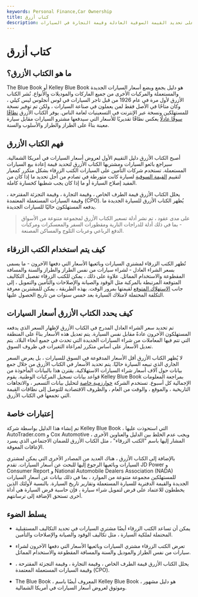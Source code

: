 ```yaml
---
keywords: Personal Finance,Car Ownership
title: كتاب أزرق
description: يسرد الكتاب الأزرق أو كتاب كيلي الأزرق أسعار السيارات الجديدة والمستعملة ، مما يساعد مشتري السيارات على تحديد القيمة السوقية العادلة وقيمة التجارة في السيارات.
---
```


# كتاب أزرق
## ما هو الكتاب الأزرق؟

The Blue Book أو Kelley Blue Book هو دليل يجمع ويضع أسعار السيارات الجديدة والمستعملة والمركبات الأخرى من جميع الماركات والموديلات والأنواع. نُشر الكتاب الأزرق لأول مرة في عام 1926 من قبل تاجر السيارات في لوس أنجلوس ليس كيلي ، وكان متاحًا في الأصل فقط لمن يعملون في صناعة السيارات ، ولكن تم توفير نسخة للمستهلكين ونسخة عبر الإنترنت في التسعينيات لعامة الناس. يوفر الكتاب الأزرق [نطاقًا سوقًا عادلًا](/fairmarketvalue) يعكس نطاقًا تقديريًا للأسعار التي سيدفعها مشترو السيارات مقابل سيارة معينة بناءً على الطراز والطراز والأسلوب والسنة.

## فهم الكتاب الأزرق

أصبح الكتاب الأزرق دليل التقييم الأول لعروض أسعار السيارات في أمريكا الشمالية. سيراجع بائعو السيارات ومشتريها الكتاب الأزرق لتحديد قيمة إعادة بيع السيارات المستعملة. تستخدم شركات التأمين على السيارات الكتب الزرقاء بشكل متكرر كمعيار لتقييم [القيمة السوقية](/marketvalue) لسيارة كانت متورطة في تصادم من أجل تحديد ما إذا كان من المفيد إصلاح السيارة أو ما إذا كان يجب شطبها كخسارة كاملة.

يحلل الكتاب الأزرق قيمة الطرف الخاص ، وقيمة التجارة ، وقيمة التجزئة المقترحة ، وقيمة السيارات المستعملة المعتمدة (CPO). يُظهر الكتاب الأزرق للسيارة الجديدة ما يدفعه المستهلكون حاليًا للسيارات الجديدة.

> على مدى عقود ، تم نشر أدلة تسعير الكتاب الأزرق لمجموعة متنوعة من الأسواق - بما في ذلك أدلة للدراجات النارية ومقطورات السفر والمعسكرات ومركبات الدفع الرباعي وعربات الثلوج والمساكن المصنعة.

>

## كيف يتم استخدام الكتب الزرقاء

تُظهر الكتب الزرقاء لمشتري السيارات وبائعيها الأسعار التي دفعها الآخرون - ما يسمى بسعر الشراء العادل - لشراء سيارات من نفس الطراز والطراز والسنة والمسافة المقطوعة والاستخدام المماثل. علاوة على ذلك ، يمكن للكتب الزرقاء تفصيل التكاليف المتوقعة المرتبطة بالمركبة مثل الوقود والصيانة والإصلاحات والتأمين والتمويل ، إلى جانب [الاستهلاك المتوقع](/depreciation) لقيمتها بمرور الوقت. بهذه الطريقة ، يمكن للمشترين معرفة التكلفة المحتملة لامتلاك السيارة بعد خمس سنوات من تاريخ الحصول عليها.

## كيف يحدد الكتاب الأزرق أسعار السيارات

تم تحديد سعر الشراء العادل المدرج في الكتاب الأزرق لإظهار السعر الذي يدفعه المستهلكون الآخرون عادةً مقابل نفس السيارة. يتم تعديل هذه الأسعار بناءً على المنطقة التي تتم فيها المعاملات من شراء السيارات الجديدة التي تحدث في جميع أنحاء البلاد. يتم تعديل الأسعار على أساس متكرر لمراعاة التغيرات في ظروف السوق.

لا يُظهر الكتاب الأزرق أقل الأسعار المدفوعة في السوق للسيارات ، بل يعرض السعر الجاري الذي تبيعه السيارة حاليًا. يتم تحديد الأسعار في الكتاب الأزرق من خلال جمع بيانات حول آلاف أسعار شراء السيارات الاستهلاكية. يقترن هذا بالبيانات المأخوذة من قواعد بيانات تسجيل المركبات الوطنية. يقوم Kelley Blue Book بمراجعة المعلومات الإجمالية كل أسبوع. تستخدم الشركة [خوارزمية خاصة](/algorithm) لتحليل بيانات التسعير ، والاتجاهات التاريخية ، والموقع ، والوقت من العام ، والظروف الاقتصادية للتوصل إلى نطاقات القيمة التي تجمعها في الكتاب الأزرق.

## إعتبارات خاصة

تم إنشاء هذا الدليل بواسطة شركة Kelley Blue Book ، التي استحوذت عليها AutoTrader.com و Cox Automotive ، ويجب عدم الخلط بين الدليل والعناوين الأخرى المشار إليها باسم "الكتب الزرقاء" ، مثل الكتاب الأزرق للضمان الاجتماعي الذي يسرد الإعاقات المعوقة.

بالإضافة إلى الكتاب الأزرق ، هناك العديد من المصادر الأخرى التي يمكن لمشتري السيارات وبائعيها الرجوع إليها للبحث عن أسعار السيارات. تقدم JD Power و Consumer Report و National Automobile Dealers Association (NADA) للمستهلكين مجموعة متنوعة من الموارد ، بما في ذلك بيانات عن أسعار السيارات الجديدة والقيمة الدفترية للسيارة المستعملة وتقارير تاريخ السيارة. بالنسبة لأولئك الذين يخططون للاعتماد على قرض لتمويل شراء سيارة ، فإن حاسبة قرض السيارة هي أداة أخرى تستحق الإضافة إلى ترسانتهم.

## يسلط الضوء

- يمكن أن تساعد الكتب الزرقاء أيضًا مشتري السيارات في تحديد التكاليف المستقبلية المحتملة لملكية السيارة ، مثل تكاليف الوقود والصيانة والإصلاحات والتأمين.

- تعرض الكتب الزرقاء مشتري السيارات وبائعيها الأسعار التي دفعها الآخرون لشراء سيارات من نفس الطراز والموديل والسنة والمسافة المقطوعة والاستخدام المماثل.

- يحلل الكتاب الأزرق قيمة الطرف الخاص ، وقيمة التجارة ، وقيمة التجزئة المقترحة ، وقيمة السيارات المستعملة المعتمدة (CPO).

- The Blue Book ، المعروف أيضًا باسم Kelley Blue Book ، هو دليل مشهور وموثوق لعروض أسعار السيارات في أمريكا الشمالية.

